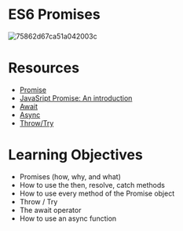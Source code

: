 # ES6 Promises

![75862d67ca51a042003c](https://github.com/Ckimatu/alx-backend-javascript/assets/110534527/3c958549-32b8-4703-976e-977432a3cb8d)

# Resources
- [Promise](https://developer.mozilla.org/en-US/docs/Web/JavaScript/Reference/Global_Objects/Promise)
- [JavaSript Promise: An introduction](https://web.dev/promises/)
- [Await](https://developer.mozilla.org/en-US/docs/Web/JavaScript/Reference/Operators/await)
- [Async](https://developer.mozilla.org/en-US/docs/Web/JavaScript/Reference/Statements/async_function)
- [Throw/Try](https://developer.mozilla.org/en-US/docs/Web/JavaScript/Reference/Statements/throw)

# Learning Objectives
- Promises (how, why, and what)
- How to use the then, resolve, catch methods
- How to use every method of the Promise object
- Throw / Try
- The await operator
- How to use an async function
